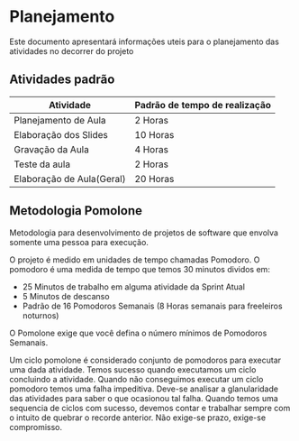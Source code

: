 # Planejamento

Este documento apresentará informações uteis para o planejamento das atividades no decorrer do projeto

## Atividades padrão
| Atividade                 | Padrão de tempo de realização |
|---------------------------|-------------------------------|
| Planejamento de Aula      | 2 Horas                       |
| Elaboração dos Slides     | 10 Horas                      |
| Gravação da Aula          | 4 Horas                       |
| Teste da aula             | 2 Horas                       |
| Elaboração de Aula(Geral) | 20 Horas                      |

## Metodologia Pomolone

Metodologia para desenvolvimento de projetos de software que envolva somente uma pessoa para execução.

O projeto é medido em unidades de tempo chamadas Pomodoro. O pomodoro é uma medida de tempo que temos 30 minutos dividos em:

* 25 Minutos de trabalho em alguma atividade da Sprint Atual
* 5 Minutos de descanso
* Padrão de 16 Pomodoros Semanais (8 Horas semanais para freeleiros noturnos)  

O Pomolone exige que você defina o número mínimos de Pomodoros Semanais.

Um ciclo pomolone é considerado conjunto de pomodoros para executar uma dada atividade. Temos sucesso quando executamos um ciclo concluindo a atividade. Quando não conseguimos executar um ciclo pomodoro temos uma falha impeditiva. Deve-se analisar a glanularidade das atividades para saber o que ocasionou tal falha. Quando temos uma sequencia de ciclos com sucesso, devemos contar e trabalhar sempre com o intuito de quebrar o recorde anterior. Não exige-se prazo, exige-se compromisso.
